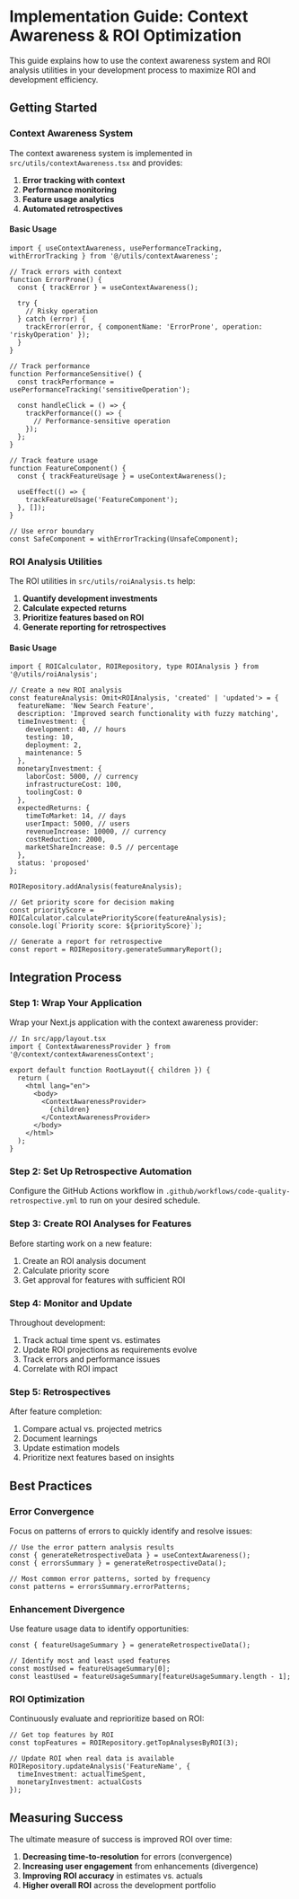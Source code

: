 # Implementation Guide: Context Awareness & ROI Optimization

This guide explains how to use the context awareness system and ROI analysis utilities in your development process to maximize ROI and development efficiency.

## Getting Started

### Context Awareness System

The context awareness system is implemented in `src/utils/contextAwareness.tsx` and provides:

1. **Error tracking with context**
2. **Performance monitoring**
3. **Feature usage analytics**
4. **Automated retrospectives**

#### Basic Usage

```tsx
import { useContextAwareness, usePerformanceTracking, withErrorTracking } from '@/utils/contextAwareness';

// Track errors with context
function ErrorProne() {
  const { trackError } = useContextAwareness();
  
  try {
    // Risky operation
  } catch (error) {
    trackError(error, { componentName: 'ErrorProne', operation: 'riskyOperation' });
  }
}

// Track performance
function PerformanceSensitive() {
  const trackPerformance = usePerformanceTracking('sensitiveOperation');
  
  const handleClick = () => {
    trackPerformance(() => {
      // Performance-sensitive operation
    });
  };
}

// Track feature usage
function FeatureComponent() {
  const { trackFeatureUsage } = useContextAwareness();
  
  useEffect(() => {
    trackFeatureUsage('FeatureComponent');
  }, []);
}

// Use error boundary
const SafeComponent = withErrorTracking(UnsafeComponent);
```

### ROI Analysis Utilities

The ROI utilities in `src/utils/roiAnalysis.ts` help:

1. **Quantify development investments**
2. **Calculate expected returns**
3. **Prioritize features based on ROI**
4. **Generate reporting for retrospectives**

#### Basic Usage

```tsx
import { ROICalculator, ROIRepository, type ROIAnalysis } from '@/utils/roiAnalysis';

// Create a new ROI analysis
const featureAnalysis: Omit<ROIAnalysis, 'created' | 'updated'> = {
  featureName: 'New Search Feature',
  description: 'Improved search functionality with fuzzy matching',
  timeInvestment: {
    development: 40, // hours
    testing: 10,
    deployment: 2,
    maintenance: 5
  },
  monetaryInvestment: {
    laborCost: 5000, // currency
    infrastructureCost: 100,
    toolingCost: 0
  },
  expectedReturns: {
    timeToMarket: 14, // days
    userImpact: 5000, // users
    revenueIncrease: 10000, // currency
    costReduction: 2000,
    marketShareIncrease: 0.5 // percentage
  },
  status: 'proposed'
};

ROIRepository.addAnalysis(featureAnalysis);

// Get priority score for decision making
const priorityScore = ROICalculator.calculatePriorityScore(featureAnalysis);
console.log(`Priority score: ${priorityScore}`);

// Generate a report for retrospective
const report = ROIRepository.generateSummaryReport();
```

## Integration Process

### Step 1: Wrap Your Application

Wrap your Next.js application with the context awareness provider:

```tsx
// In src/app/layout.tsx
import { ContextAwarenessProvider } from '@/context/contextAwarenessContext';

export default function RootLayout({ children }) {
  return (
    <html lang="en">
      <body>
        <ContextAwarenessProvider>
          {children}
        </ContextAwarenessProvider>
      </body>
    </html>
  );
}
```

### Step 2: Set Up Retrospective Automation

Configure the GitHub Actions workflow in `.github/workflows/code-quality-retrospective.yml` to run on your desired schedule.

### Step 3: Create ROI Analyses for Features

Before starting work on a new feature:

1. Create an ROI analysis document
2. Calculate priority score
3. Get approval for features with sufficient ROI

### Step 4: Monitor and Update

Throughout development:

1. Track actual time spent vs. estimates
2. Update ROI projections as requirements evolve
3. Track errors and performance issues
4. Correlate with ROI impact

### Step 5: Retrospectives

After feature completion:

1. Compare actual vs. projected metrics
2. Document learnings
3. Update estimation models
4. Prioritize next features based on insights

## Best Practices

### Error Convergence

Focus on patterns of errors to quickly identify and resolve issues:

```tsx
// Use the error pattern analysis results
const { generateRetrospectiveData } = useContextAwareness();
const { errorsSummary } = generateRetrospectiveData();

// Most common error patterns, sorted by frequency
const patterns = errorsSummary.errorPatterns;
```

### Enhancement Divergence

Use feature usage data to identify opportunities:

```tsx
const { featureUsageSummary } = generateRetrospectiveData();

// Identify most and least used features
const mostUsed = featureUsageSummary[0];
const leastUsed = featureUsageSummary[featureUsageSummary.length - 1];
```

### ROI Optimization

Continuously evaluate and reprioritize based on ROI:

```tsx
// Get top features by ROI
const topFeatures = ROIRepository.getTopAnalysesByROI(3);

// Update ROI when real data is available
ROIRepository.updateAnalysis('FeatureName', {
  timeInvestment: actualTimeSpent,
  monetaryInvestment: actualCosts
});
```

## Measuring Success

The ultimate measure of success is improved ROI over time:

1. **Decreasing time-to-resolution** for errors (convergence)
2. **Increasing user engagement** from enhancements (divergence)
3. **Improving ROI accuracy** in estimates vs. actuals
4. **Higher overall ROI** across the development portfolio